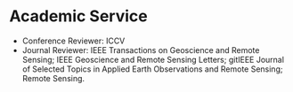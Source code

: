 
# Academic Service
- Conference Reviewer: ICCV
- Journal Reviewer: IEEE Transactions on Geoscience and Remote Sensing; IEEE Geoscience and Remote Sensing Letters; 
gitIEEE Journal of Selected Topics in Applied Earth Observations and Remote Sensing; Remote Sensing.